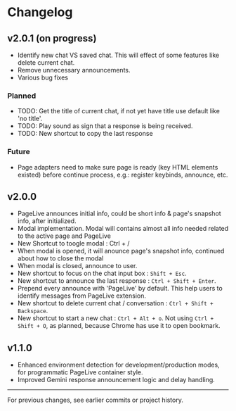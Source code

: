 # Changelog

## v2.0.1 (on progress)

- Identify new chat VS saved chat. This will effect of some features like delete current chat.
- Remove unnecessary announcements.
- Various bug fixes

### Planned

- TODO: Get the title of current chat, if not yet have title use default like 'no title'.
- TODO: Play sound as sign that a response is being received.
- TODO: New shortcut to copy the last response

### Future

- Page adapters need to make sure page is ready (key HTML elements existed) before continue process, e.g.: register keybinds, announce, etc.

## v2.0.0

- PageLive announces initial info, could be short info & page's snapshot info, after initialized.
- Modal implementation. Modal will contains almost all info needed related to the active page and PageLive
- New Shortcut to toogle modal : Ctrl + /
- When modal is opened, it will anounce page's snapshot info, continued about how to close the modal
- When modal is closed, announce to user.
- New shortcut to focus on the chat input box : `Shift + Esc`.
- New shortcut to announce the last response : `Ctrl + Shift + Enter`.
- Prepend every announce with 'PageLive' by default. This help users to identify messages from PageLive extension.
- New shortcut to delete current chat / conversation : `Ctrl + Shift + Backspace`.
- New shortcut to start a new chat : `Ctrl + Alt + o`. Not using `Ctrl + Shift + O`, as planned, because Chrome has use it to open bookmark.

## v1.1.0

- Enhanced environment detection for development/production modes, for programmatic PageLive container style.
- Improved Gemini response announcement logic and delay handling.

---

For previous changes, see earlier commits or project history.
